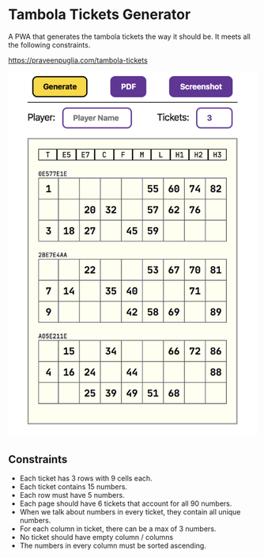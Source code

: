# Tambola Tickets Generator

A PWA that generates the tambola tickets the way it should be. It meets all the following constraints.

https://praveenpuglia.com/tambola-tickets

![Screenshot](./screenshot.png)

## Constraints

- Each ticket has 3 rows with 9 cells each.
- Each ticket contains 15 numbers.
- Each row must have 5 numbers.
- Each page should have 6 tickets that account for all 90 numbers.
- When we talk about numbers in every ticket, they contain all unique numbers.
- For each column in ticket, there can be a max of 3 numbers.
- No ticket should have empty column / columns
- The numbers in every column must be sorted ascending.

